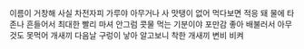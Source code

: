 이름이 거창해 사실 차전자피 가루야 아무거나 사 맛탱이 없어 먹다보면 적응 돼 물에 타 존나 흔들어서 최대한 빨리 마셔 안그럼 콧물 먹는 기분이야 포만감 좋아 배불러서 아무것도 못먹어 개새끼 다음날 구렁이 낳아 알고보니 착한 개새끼 변비 비켜